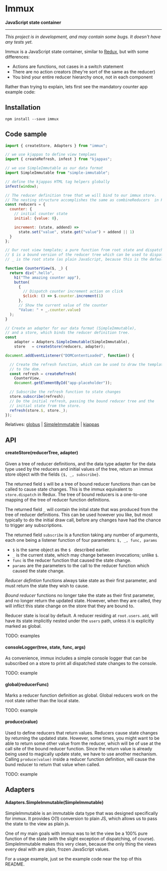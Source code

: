 
# Immux

**JavaScript state container**

---

*This project is in development, and may contain some bugs. It doesn't have any tests yet.*

Immux is a JavaScript state container, similar to [Redux](https://github.com/reactjs/redux#readme), but with some differences:

- Actions are functions, not cases in a switch statement
- There are no action creators (they're sort of the same as the reducer)
- You bind your entire reducer hierarchy once, not in each component

Rather than trying to explain, lets first see the mandatory counter app example code:


## Installation

`npm install --save immux`

## Code sample

```javascript
import { createStore, Adapters } from "immux";

// we use kjappas to define view templaes
import { createRefresh, infest } from "kjappas";

// we use SimpleImmutable as our data format
import SimpleImmutable from "simple-immutable";

// define the kjappas HTML tag helpers globally
infest(window);

// The reducer definition tree that we will bind to our immux store.
// The nesting structure accomplishes the same as combineReducers  in Redux.
const reducers = {
  counter: {
    // initial counter state
    initial: {value: 0},

    increment: (state, addend) =>
      state.set("value", state.get("value") + addend || 1)
  }
};

// Our root view template; a pure function from root state and dispatchable actions, to a virtual that will be rendered on every update.
// $ is a bound version of the reducer tree which can be used to dispatch state changes.
// _ is the root state (as plain JavaScript, because this is the default for the SimpleImmutable adapter that we use here).

function CounterView($, _) {
  return div(".hello",
    h1("The amazing counter app"),
    button(
      {
        // Dispatch counter increment action on click
        $click: () => $.counter.increment(1)
      },
      // Show the current value of the counter
      "Value: " + _.counter.value)
  );
}

// Create an adapter for our data format (SimpleImmutable),
// and a store, which binds the reducer definition tree.
const
    adapter = Adapters.SimpleImmutable(SimpleImmutable),
    store   = createStore(reducers, adapter);

document.addEventListener("DOMContentLoaded", function() {

  // Create the refresh function, which can be used to draw the template
  // to the dom.
  const refresh = createRefresh(
    CounterView,
    document.getElementById("app-placeholder"));

  // Subscribe the refresh function to state changes
  store.subscribe(refresh);
  // Do the initial refresh, passing the bound reducer tree and the
  // initial state from the store.
  refresh(store.$, store._);
});
```

Relatives: [globus](https://github.com/jbe/globus) | [SimpleImmutable](https://github.com/jbe/simple-immutable) | [kjappas](https://github.com/jbe/kjappas)



## API

#### createStore(reducerTree, adapter)

Given a tree of reducer definitions, and the data type adapter for the data type used by the reducers and initial values of the tree, return an immux store object with the fields `{$, _, subscribe}`.

The returned field `$` will be a tree of bound reducer functions than can be called to cause state changes. This is the immux equivalent to `store.dispatch` in Redux. The tree of bound reducers is a one-to-one mapping of the tree of reducer function definitions.

The returned field `_` will contain the inital state that was produced from the tree of reducer definitions. This can be used however you like, but most typically to do the initial draw call, before any changes have had the chance to trigger any subscriptions.

The returned field `subscribe` is a function taking any number of arguments, each one being a listener function of four parameters: `$, _, func, params`

- `$` is the same object as the `$ ` described earlier.
- `_` is the current state, which may change between invocations; unlike `$`.
- `func` is the reducer function that caused the state change.
- `params` are the parameters to the call to the reducer function which caused the state change.

*Reducer defintion* functions always take state as their first parameter, and must return the state they wish to cause.

*Bound reducer* functions no longer take the state as their first parameter, and no longer return the updated state. However, when they are called, they will inflict this state change on the store that they are bound to.

Reducer state is local by default. A reducer residing at `root.users.add`, will have its state implicitly nested under the `users` path, unless it is explicitly marked as global.

TODO: examples

#### consoleLogger(tree, state, func, args)

As convenience, immux includes a simple console logger that can be subscribed on a store to print all dispatched state changes to the console.

TODO: example

#### global(reducerFunc)

Marks a reducer function definition as global. Global reducers work on the root state rather than the local state.

TODO: example

#### produce(value)

Used to define reducers that return values. Reducers cause state changes by returning the updated state. However, some times, you might want to be able to return some other value from the reducer, which will be of use at the call site of the bound reducer function. Since the return value is already being used to magically update state, we have to use another mechanism. Calling `produce(value)` inside a reducer function definition, will cause the bund reducer to return that value when called.

TODO: example

## Adapters

#### Adapters.SimpleImmutable(SimpleImmutable)

SimpleImmutable is an immutable data type that was designed specifically for immux. It provides O(1) conversion to plain JS, which allows us to pass the state to the view as plain js.

One of my main goals with immux was to let the view be a 100% pure function of the state (with the slight exception of dispatching, of course). SimpleImmutable makes this very clean, because the only thing the views every deal with are plain, frozen JavaScript values.

For a usage example, just se the example code near the top of this README.
